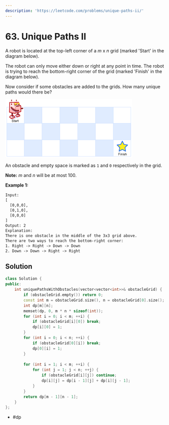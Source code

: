 ```yaml
---
description: 'https://leetcode.com/problems/unique-paths-ii/'
---
```


# 63. Unique Paths II

A robot is located at the top-left corner of a _m_ x _n_ grid \(marked 'Start' in the diagram below\).

The robot can only move either down or right at any point in time. The robot is trying to reach the bottom-right corner of the grid \(marked 'Finish' in the diagram below\).

Now consider if some obstacles are added to the grids. How many unique paths would there be?

![](../.gitbook/assets/robot_maze.png)

An obstacle and empty space is marked as `1` and `0` respectively in the grid.

**Note:** _m_ and _n_ will be at most 100.

**Example 1:**

```text
Input:
[
  [0,0,0],
  [0,1,0],
  [0,0,0]
]
Output: 2
Explanation:
There is one obstacle in the middle of the 3x3 grid above.
There are two ways to reach the bottom-right corner:
1. Right -> Right -> Down -> Down
2. Down -> Down -> Right -> Right
```

## Solution

```cpp
class Solution {
public:
    int uniquePathsWithObstacles(vector<vector<int>>& obstacleGrid) {
        if (obstacleGrid.empty()) return 0;
        const int m = obstacleGrid.size(), n = obstacleGrid[0].size();
        int dp[m][n];
        memset(dp, 0, m * n * sizeof(int));
        for (int i = 0; i < m; ++i) {
            if (obstacleGrid[i][0]) break;
            dp[i][0] = 1;
        }
        for (int i = 0; i < n; ++i) {
            if (obstacleGrid[0][i]) break;
            dp[0][i] = 1;
        }
        
        for (int i = 1; i < m; ++i) {
            for (int j = 1; j < n; ++j) {
                if (obstacleGrid[i][j]) continue;
                dp[i][j] = dp[i - 1][j] + dp[i][j - 1];
            }
        }
        return dp[m - 1][n - 1];
    }
};
```

* \#dp


